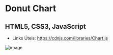 # Donut Chart 

## HTML5, CSS3, JavaScript

- Links Úteis: https://cdnjs.com/libraries/Chart.js

![image](https://user-images.githubusercontent.com/87333149/172521227-dad436f0-d570-4699-800f-f65a78e9d193.png)
